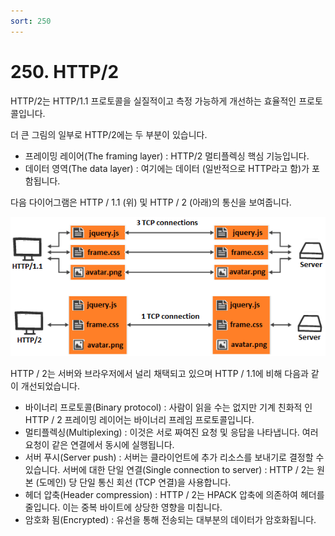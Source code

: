 ```yaml
---
sort: 250
---
```


# 250. HTTP/2

HTTP/2는 HTTP/1.1 프로토콜을 실질적이고 측정 가능하게 개선하는 효율적인 프로토콜입니다.

더 큰 그림의 일부로 HTTP/2에는 두 부분이 있습니다.

* 프레이밍 레이어(The framing layer) : HTTP/2 멀티플렉싱 핵심 기능입니다.
* 데이터 영역(The data layer) : 여기에는 데이터 (일반적으로 HTTP라고 함)가 포함됩니다.

다음 다이어그램은 HTTP / 1.1 (위) 및 HTTP / 2 (아래)의 통신을 보여줍니다.

![](assert/0ecf8f36-941b-4f96-8d50-01b5ea7f9b31.png)

HTTP / 2는 서버와 브라우저에서 널리 채택되고 있으며 HTTP / 1.1에 비해 다음과 같이 개선되었습니다.

* 바이너리 프로토콜(Binary protocol) : 사람이 읽을 수는 없지만 기계 친화적 인 HTTP / 2 프레이밍 레이어는 바이너리 프레임 프로토콜입니다.
* 멀티플렉싱(Multiplexing) : 이것은 서로 짜여진 요청 및 응답을 나타냅니다. 여러 요청이 같은 연결에서 동시에 실행됩니다.
* 서버 푸시(Server push) : 서버는 클라이언트에 추가 리소스를 보내기로 결정할 수 있습니다.
서버에 대한 단일 연결(Single connection to server) : HTTP / 2는 원본 (도메인) 당 단일 통신 회선 (TCP 연결)을 사용합니다.
* 헤더 압축(Header compression) : HTTP / 2는 HPACK 압축에 의존하여 헤더를 줄입니다. 이는 중복 바이트에 상당한 영향을 미칩니다.
* 암호화 됨(Encrypted) : 유선을 통해 전송되는 대부분의 데이터가 암호화됩니다.
